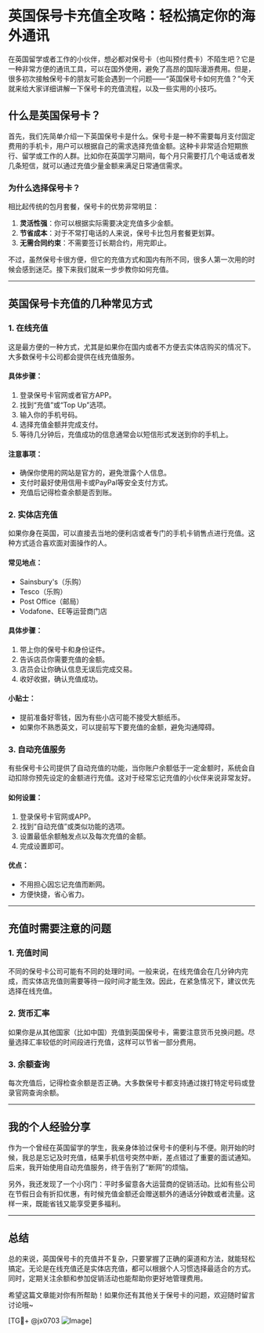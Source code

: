 # 英国保号卡充值全攻略：轻松搞定你的海外通讯

在英国留学或者工作的小伙伴，想必都对保号卡（也叫预付费卡）不陌生吧？它是一种非常方便的通讯工具，可以在国外使用，避免了高昂的国际漫游费用。但是，很多初次接触保号卡的朋友可能会遇到一个问题——“英国保号卡如何充值？”今天就来给大家详细讲解一下保号卡的充值流程，以及一些实用的小技巧。

## 什么是英国保号卡？

首先，我们先简单介绍一下英国保号卡是什么。保号卡是一种不需要每月支付固定费用的手机卡，用户可以根据自己的需求选择充值金额。这种卡非常适合短期旅行、留学或工作的人群。比如你在英国学习期间，每个月只需要打几个电话或者发几条短信，就可以通过充值少量金额来满足日常通信需求。

### 为什么选择保号卡？

相比起传统的包月套餐，保号卡的优势非常明显：

1. **灵活性强**：你可以根据实际需要决定充值多少金额。
2. **节省成本**：对于不常打电话的人来说，保号卡比包月套餐更划算。
3. **无需合同约束**：不需要签订长期合约，用完即止。

不过，虽然保号卡很方便，但它的充值方式和国内有所不同，很多人第一次用的时候会感到迷茫。接下来我们就来一步步教你如何充值。

---

## 英国保号卡充值的几种常见方式

### 1. 在线充值

这是最方便的一种方式，尤其是如果你在国内或者不方便去实体店购买的情况下。大多数保号卡公司都会提供在线充值服务。

#### 具体步骤：
1. 登录保号卡官网或者官方APP。
2. 找到“充值”或“Top Up”选项。
3. 输入你的手机号码。
4. 选择充值金额并完成支付。
5. 等待几分钟后，充值成功的信息通常会以短信形式发送到你的手机上。

#### 注意事项：
- 确保你使用的网站是官方的，避免泄露个人信息。
- 支付时最好使用信用卡或PayPal等安全支付方式。
- 充值后记得检查余额是否到账。

### 2. 实体店充值

如果你身在英国，可以直接去当地的便利店或者专门的手机卡销售点进行充值。这种方式适合喜欢面对面操作的人。

#### 常见地点：
- Sainsbury's（乐购）
- Tesco（乐购）
- Post Office（邮局）
- Vodafone、EE等运营商门店

#### 具体步骤：
1. 带上你的保号卡和身份证件。
2. 告诉店员你需要充值的金额。
3. 店员会让你确认信息无误后完成交易。
4. 收好收据，确认充值成功。

#### 小贴士：
- 提前准备好零钱，因为有些小店可能不接受大额纸币。
- 如果你不熟悉英文，可以提前写下要充值的金额，避免沟通障碍。

### 3. 自动充值服务

有些保号卡公司提供了自动充值的功能，当你账户余额低于一定金额时，系统会自动扣除你预先设定的金额进行充值。这对于经常忘记充值的小伙伴来说非常友好。

#### 如何设置：
1. 登录保号卡官网或APP。
2. 找到“自动充值”或类似功能的选项。
3. 设置最低余额触发点以及每次充值的金额。
4. 完成设置即可。

#### 优点：
- 不用担心因忘记充值而断网。
- 方便快捷，省心省力。

---

## 充值时需要注意的问题

### 1. 充值时间
不同的保号卡公司可能有不同的处理时间。一般来说，在线充值会在几分钟内完成，而实体店充值则需要等待一段时间才能生效。因此，在紧急情况下，建议优先选择在线充值。

### 2. 货币汇率
如果你是从其他国家（比如中国）充值到英国保号卡，需要注意货币兑换问题。尽量选择汇率较低的时间段进行充值，这样可以节省一部分费用。

### 3. 余额查询
每次充值后，记得检查余额是否正确。大多数保号卡都支持通过拨打特定号码或登录官网查询余额。

---

## 我的个人经验分享

作为一个曾经在英国留学的学生，我亲身体验过保号卡的便利与不便。刚开始的时候，我总是忘记及时充值，结果手机信号突然中断，差点错过了重要的面试通知。后来，我开始使用自动充值服务，终于告别了“断网”的烦恼。

另外，我还发现了一个小窍门：平时多留意各大运营商的促销活动。比如有些公司在节假日会有折扣优惠，有时候充值金额还会赠送额外的通话分钟数或者流量。这样一来，既能省钱又能享受更多福利。

---

## 总结

总的来说，英国保号卡的充值并不复杂，只要掌握了正确的渠道和方法，就能轻松搞定。无论是在线充值还是实体店充值，都可以根据个人习惯选择最适合的方式。同时，定期关注余额和参加促销活动也能帮助你更好地管理费用。

希望这篇文章能对你有所帮助！如果你还有其他关于保号卡的问题，欢迎随时留言讨论哦~

[TG💪+ @jx0703 ![Image](https://github.com/user-attachments/assets/dbca1d08-cadb-493c-b0ec-ad6f7a83f270)]